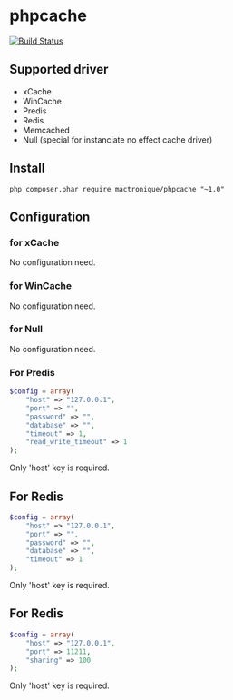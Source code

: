 # phpcache

[![Build Status](https://travis-ci.org/Mactronique/phpcache.svg?branch=master)](https://travis-ci.org/Mactronique/phpcache)

## Supported driver

- xCache
- WinCache
- Predis
- Redis
- Memcached
- Null (special for instanciate no effect cache driver)

## Install 

``` shell
php composer.phar require mactronique/phpcache "~1.0"
```

## Configuration

### for xCache

No configuration need.



### for WinCache

No configuration need.



### for Null

No configuration need.

### For Predis

``` php
$config = array(
	"host" => "127.0.0.1",
	"port" => "",
	"password" => "",
	"database" => "",
	"timeout" => 1,
	"read_write_timeout" => 1
);
```

Only 'host' key is required.

## For Redis

``` php
$config = array(
	"host" => "127.0.0.1",
	"port" => "",
	"password" => "",
	"database" => "",
	"timeout" => 1
);
```

Only 'host' key is required.

## For Redis

``` php
$config = array(
	"host" => "127.0.0.1",
	"port" => 11211,
	"sharing" => 100
);
```

Only 'host' key is required.




